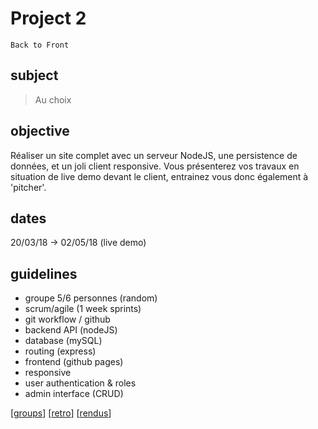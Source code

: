 # Project 2
`Back to Front`

## subject

> Au choix

## objective

Réaliser un site complet avec un serveur NodeJS, une persistence de données, et un joli client responsive.
Vous présenterez vos travaux en situation de live demo devant le client, entrainez vous donc également à 'pitcher'.

## dates
20/03/18 -> 02/05/18 (live demo)

## guidelines

- groupe 5/6 personnes (random)
- scrum/agile (1 week sprints)
- git workflow / github
- backend API (nodeJS)
- database (mySQL)
- routing (express)
- frontend (github pages)
- responsive
- user authentication & roles
- admin interface (CRUD)

[[groups](groups.md)]
[[retro](retro.md)]
[[rendus](rendus.md)]
